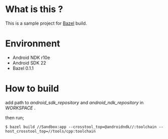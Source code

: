 # What is this ?

This is a sample project for [Bazel](http://bazel.io/) build.

# Environment

- Android NDK r10e
- Android SDK 22
- Bazel 0.1.1

# How to build

add path to _android\_sdk\_repository_ and _android\_ndk\_repository_ in _WORKSPACE_ .

then run;

```
$ bazel build //Sandbox:app --crosstool_top=@androidndk//:toolchain --host_crosstool_top=//tools/cpp:toolchain
```
